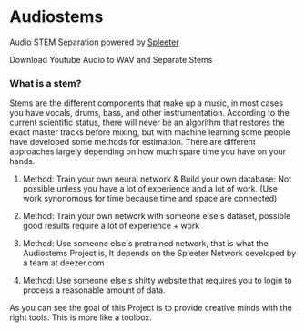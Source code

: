 # Audiostems

Audio STEM Separation powered by [Spleeter](https://pypi.org/project/spleeter/)

Download Youtube Audio to WAV and Separate Stems 


### What is a stem? 

Stems are the different components that make up a music, in most cases you have vocals, drums, bass, and other instrumentation. According to the current scientific status, there will never be an algorithm that restores the exact master tracks before mixing, but with machine learning some people have developed some methods for estimation. There are different approaches largely depending on how much spare time you have on your hands. 

1. Method: Train your own neural network & Build your own database: Not possible unless you have a lot of experience and a lot of work. (Use work synonomous for time because time and space are connected)

2. Method: Train your own network with someone else's dataset, possible good results require a lot of experience + work

3. Method: Use someone else's pretrained network, that is what the Audiostems Project is, It depends on the Spleeter Network developed by a team at deezer.com 

4. Method: Use someone else's shitty website that requires you to login to process a reasonable amount of data. 

As you can see the goal of this Project is to provide creative minds with the right tools. This is more like a toolbox. 


